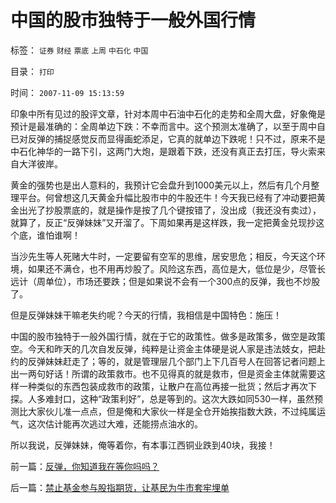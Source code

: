 # 中国的股市独特于一般外国行情

标签： `证券` `财经` `票底` `上周` `中石化` `中国` 

目录： `打印`

时间： `2007-11-09 15:13:59`

印象中所有见过的股评文章，针对本周中石油中石化的走势和全周大盘，好象俺是预计是最准确的：全周单边下跌：不幸而言中。这个预测太准确了，以至于周中自已对反弹的捕捉感觉反而显得画蛇添足，它真的就单边下跌呢！只不过，原来不是中石化神华的一路下引，这两门大炮，是跟着下跌，还没有真正去打压，导火索来自大洋彼岸。

黄金的强势也是出人意料的，我预计它会盘升到1000美元以上，然后有几个月整理平台。何曾想这几天黄金升幅比股市中的牛股还牛！今天我已经有了冲动要把黄金出光了抄股票底的，就是操作是按了几个键按错了，没出成（我还没有卖过），就算了，反正“反弹妹妹”又开溜了。下周如果再是这样跌，我一定把黄金兑现抄这个底，谁怕谁啊！

当沙先生等人死赌大牛时，一定要留有空军的思维，居安思危；相反，今天这个环境，如果还不满仓，也不用再炒股了。风险这东西，高位是大，低位是少，尽管长远计（周单位），市场还要跌；但是如果说不会有一个300点的反弹，我也不炒股了。

但是反弹妹妹干嘛老失约呢？今天的行情，我相信是中国特色：施压！

中国的股市独特于一般外国行情，就在于它的政策性。做多是政策多，做空是政策空。今天和昨天的几次自发反弹，纯粹是让资金主体硬是说人家是违法妓女，把赴约的反弹妹妹赶走了；等的，就是管理层几个部门上下几百号人在回答记者问题上出一两句好话！所谓的政策救市。也不见得真的就是救市，但是资金主体就需要这样一种类似的东西包装成救市的政策，让散户在高位再接一批货；然后才再次下探。人多难封口，这种“政策利好”，总是等到的。这次大跌如同530一样，虽然预测比大家伙儿准一点点，但是俺和大家伙一样是全仓开始挨指数大跌，不过纯属运气，这次估计能再次逃过大难，还能捞点油水的。

所以我说，反弹妹妹，俺等着你，有本事江西铜业跌到40块，我接！



前一篇：[反弹，你知道我在等你吗吗？](../../../2007/11/9/反弹，你知道我在等你吗吗？.md)

后一篇：[禁止基金参与股指期货，让基民为牛市套牢埋单](../../../2007/11/10/禁止基金参与股指期货，让基民为牛市套牢埋单.md)